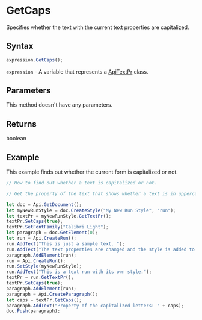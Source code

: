 # GetCaps

Specifies whether the text with the current text properties are capitalized.

## Syntax

```javascript
expression.GetCaps();
```

`expression` - A variable that represents a [ApiTextPr](../ApiTextPr.md) class.

## Parameters

This method doesn't have any parameters.

## Returns

boolean

## Example

This example finds out whether the current form is capitalized or not.

```javascript editor-docx
// How to find out whether a text is capitalized or not.

// Get the property of the text that shows whether a text is in uppercase.

let doc = Api.GetDocument();
let myNewRunStyle = doc.CreateStyle("My New Run Style", "run");
let textPr = myNewRunStyle.GetTextPr();
textPr.SetCaps(true);
textPr.SetFontFamily("Calibri Light");
let paragraph = doc.GetElement(0);
let run = Api.CreateRun();
run.AddText("This is just a sample text. ");
run.AddText("The text properties are changed and the style is added to the paragraph. ");
paragraph.AddElement(run);
run = Api.CreateRun();
run.SetStyle(myNewRunStyle);
run.AddText("This is a text run with its own style.");
textPr = run.GetTextPr();
textPr.SetCaps(true);
paragraph.AddElement(run);
paragraph = Api.CreateParagraph();
let caps = textPr.GetCaps();
paragraph.AddText("Property of the capitalized letters: " + caps);
doc.Push(paragraph);
```
